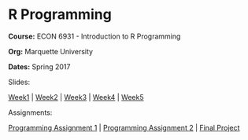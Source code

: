 # R Programming

**Course:** ECON 6931 - Introduction to R Programming

**Org:** Marquette University

**Dates:** Spring 2017

Slides:

[Week1](https://jameslamb.github.io/teaching/mu_rprog/docs/slides/Week1_Lecture.html#1) | 
[Week2](https://jameslamb.github.io/teaching/mu_rprog/docs/slides/Week2_Lecture.html#1) |
[Week3](https://jameslamb.github.io/teaching/mu_rprog/docs/slides/Week3_Lecture.html#1) |
[Week4](https://jameslamb.github.io/teaching/mu_rprog/docs/slides/Week4_Lecture.html#1) |
[Week5](https://jameslamb.github.io/teaching/mu_rprog/docs/slides/Week5_Lecture.html#1)

Assignments:

[Programming Assignment 1](https://github.com/jameslamb/teaching/blob/master/mu_rprog/docs/assignments/programming_assignment1.R) | [Programming Assignment 2](https://jameslamb.github.io/teaching/mu_rprog/docs/assignments/programming_assignment2.html) | [Final Project](https://jameslamb.github.io/teaching/mu_rprog/docs/assignments/final_project.html)
